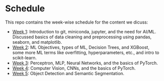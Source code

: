 # Schedule
This repo contains the week-wise schedule for the content we dicuss:

- [Week 1](./week1): Introduction to git, miniconda, jupyter, and the need for AI/ML. Discussed basics of data cleaning and preprocessing using pandas, seaborn, and matplotlib.
- [Week 2](./week2): ML Objectives, types of ML, Decision Trees, and XGBoost, some more ML terms like overfitting, hyperparameters, etc., and intro to scikit-learn.
- [Week 3](./week3): Perceptron, MLP, Neural Networks, and the basics of PyTorch.
- [Week 4](./week4): Computer Vision, CNNs, and the basics of PyTorch.
- [Week 5](./week5): Object Detection and Semantic Segmentation.